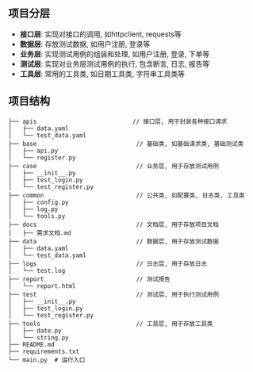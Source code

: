 ## 项目分层

- __接口层__: 实现对接口的调用, 如httpclient, requests等
- __数据层__: 存放测试数据, 如用户注册, 登录等
- __业务层__: 实现测试用例的组装和处理, 如用户注册, 登录, 下单等
- __测试层__: 实现对业务层测试用例的执行, 包含断言, 日志, 报告等
- __工具层__: 常用的工具类, 如日期工具类, 字符串工具类等

## 项目结构

```
├── apis                           // 接口层, 用于封装各种接口请求
│   ├── data.yaml
│   └── test_data.yaml
├── base                            // 基础类, 如基础请求类, 基础测试类
│   ├── api.py
│   └── register.py
├── case                            // 业务层, 用于存放测试用例
│   ├── __init__.py
│   ├── test_login.py
│   └── test_register.py
├── common                          // 公共类, 如配置类, 日志类, 工具类
│   ├── config.py
│   ├── log.py
│   └── tools.py
├── docs                            // 文档层, 用于存放项目文档
│   ├── 需求文档.md
├── data                            // 数据层, 用于存放测试数据
│   ├── data.yaml
│   └── test_data.yaml
├── logs                            // 日志层, 用于存放日志
│   └── test.log
├── report                          // 测试报告
│   └── report.html
├── test                            // 测试层, 用于执行测试用例
│   ├── __init__.py
│   ├── test_login.py
│   └── test_register.py
├── tools                           // 工具层, 用于存放工具类
│   ├── date.py
│   └── string.py
├── README.md
├── requirements.txt
└── main.py  # 运行入口
``` 